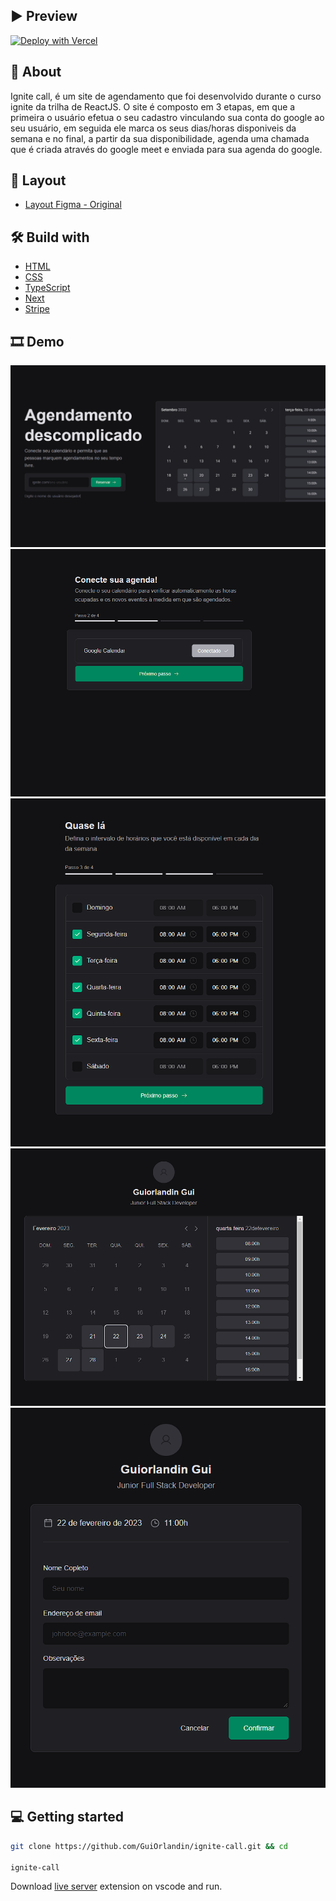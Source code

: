 </div>

## ▶ Preview

[![Deploy with Vercel](https://vercel.com/button)](ignite-call-guiorlandin.vercel.app)

## 📃 About

Ignite call, é um site de agendamento que foi desenvolvido durante o curso ignite da trilha de ReactJS. O site é composto em 3 etapas, em que a primeira o usuário efetua o seu cadastro vinculando sua conta do google ao seu usuário, em seguida ele marca os seus dias/horas disponiveis da semana e no final, a partir da sua disponibilidade, agenda uma chamada que é criada através do google meet e enviada para sua agenda do google.

## 🎨 Layout

- [Layout Figma - Original](https://www.figma.com/community/file/1161274296921389678)

## 🛠 Build with

- [HTML]()
- [CSS]()
- [TypeScript]()
- [Next]()
- [Stripe]()

## 🎞 Demo

<img src="src/assets/demo1.png">
<img src="src/assets/demo2.png">
<img src="src/assets/demo3.png">
<img src="src/assets/demo4.png">
<img src="src/assets/demo5.png">

## 💻 Getting started

```sh
git clone https://github.com/GuiOrlandin/ignite-call.git && cd

ignite-call

```

Download [live server](https://marketplace.visualstudio.com/items?itemName=ritwickdey.LiveServer) extension on vscode and run.
